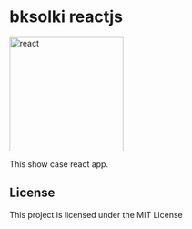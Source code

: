 # bksolki reactjs
<img src="https://upload.wikimedia.org/wikipedia/commons/thumb/a/a7/React-icon.svg/640px-React-icon.svg.png" alt="react" width="200"/>

This show case react app.

## License

This project is licensed under the MIT License
